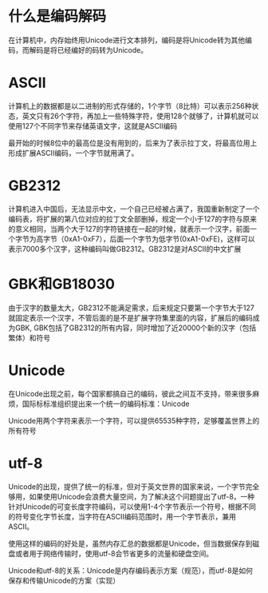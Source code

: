 # 什么是编码解码
在计算机中，内存始终用Unicode进行文本排列，编码是将Unicode转为其他编码，而解码是将已经编好的码转为Unicode。

# ASCII
计算机上的数据都是以二进制的形式存储的，1个字节（8比特）可以表示256种状态，英文只有26个字符，再加上一些特殊字符，使用128个就够了，计算机就可以使用127个不同字节来存储英语文字，这就是ASCII编码

最开始的时候8位中的最高位是没有用到的，后来为了表示拉丁文，将最高位用上形成扩展ASCII编码，一个字节就用满了。

# GB2312
计算机进入中国后，无法显示中文，一个自己已经被占满了，我国重新制定了一个编码表，将扩展的第八位对应的拉丁文全部删掉，规定一个小于127的字符与原来的意义相同，当两个大于127的字符链接在一起的时候，就表示一个汉字，前面一个字节为高字节（0xA1-0xF7），后面一个字节为低字节(0xA1-0xFE)，这样可以表示7000多个汉字，这种编码叫做GB2312。GB2312是对ASCII的中文扩展

# GBK和GB18030
由于汉字的数量太大，GB2312不能满足需求，后来规定只要第一个字节大于127就固定表示一个汉字，不管后面的是不是扩展字符集里面的内容，扩展后的编码成为GBK, GBK包括了GB2312的所有内容，同时增加了近20000个新的汉字（包括繁体）和符号

# Unicode
在Unicode出现之前，每个国家都搞自己的编码，彼此之间互不支持，带来很多麻烦，国际标标准组织提出来一个统一的编码标准：Unicode

Unicode用两个字符来表示一个字符，可以提供65535种字符，足够覆盖世界上的所有符号

# utf-8
Unicode的出现，提供了统一的标准，但对于英文世界的国家来说，一个字节完全够用，如果使用Unicode会浪费大量空间，为了解决这个问题提出了utf-8，一种针对Unicode的可变长度字符编码，可以使用1-4个字节表示一个符号，根据不同的符号变化字节长度，当字符在ASCII编码范围时，用一个字节表示，兼用ASCII。

使用这样的编码的好处是，虽然内存汇总的数据都是Unicode，但当数据保存到磁盘或者用于网络传输时，使用utf-8会节省更多的流量和硬盘空间。

Unicode和utf-8的关系：Unicode是内存编码表示方案（规范），而utf-8是如何保存和传输Unicode的方案（实现）
